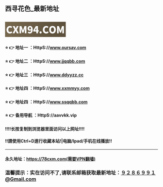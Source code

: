 ## 西寻花色_最新地址
![icon](https://github.com/8dizhi/xxhs/blob/main/c-m-x-2.gif)
--------------------------------------------------------------------------
#### ⭐️ 👉 地址一 ：HttpS://www.oursav.com
#### ⭐️ 👉 地址二 ：HttpS://www.jjqqbb.com
#### ⭐️ 👉 地址三 ：HttpS://www.ddyyzz.cc
#### ⭐️ 👉 地址四 ：HttpS://www.xxmmyy.com
#### ⭐️ 👉 地址四 ：HttpS://www.ssqqbb.com
#### ⭐️ 👉 备用导航 ：HttpS://aavvkk.vip
#### ‼️‼️长按复制到浏览器里面访问以上网址‼️‼️
#### ‼️請使用Ctrl+D進行收藏本站!|电脑/Ipad/手机在线播放‼️

--------------------------------
#### 永久地址：https://78cxm.com(需要VPN翻墙)
### 温馨提示：实在访问不了,请联系邮箱获取最新地址：９２８６９９１@Gmail.com

